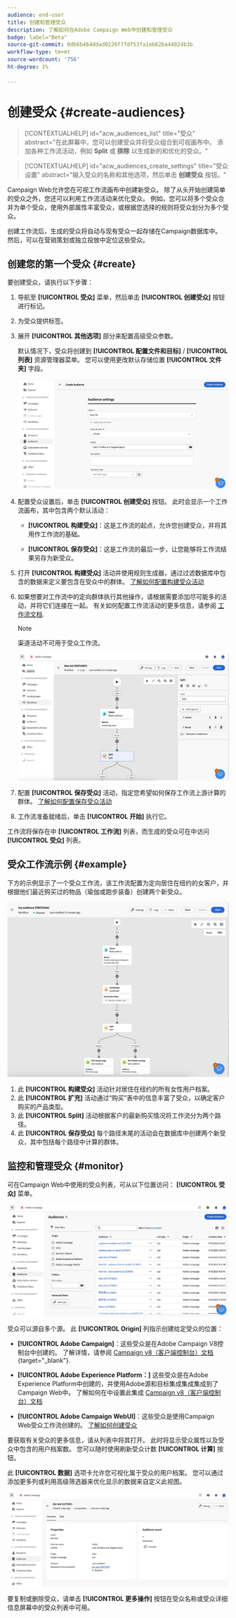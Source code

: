 ```yaml
---
audience: end-user
title: 创建和管理受众
description: 了解如何在Adobe Campaign Web中创建和管理受众
badge: label="Beta"
source-git-commit: 0db6b464ddad0226f7fdf53fa1eb62ba44024b3b
workflow-type: tm+mt
source-wordcount: '756'
ht-degree: 1%

---
```



# 创建受众 {#create-audiences}

>[!CONTEXTUALHELP]
>id="acw_audiences_list"
>title="受众"
>abstract="在此屏幕中，您可以创建受众并将受众组合到可视画布中。 添加各种工作流活动，例如 **Split** 或 **排除** 以生成新的和优化的受众。"

>[!CONTEXTUALHELP]
>id="acw_audiences_create_settings"
>title="受众设置"
>abstract="输入受众的名称和其他选项，然后单击 **创建受众** 按钮。"

Campaign Web允许您在可视工作流画布中创建新受众。 除了从头开始创建简单的受众之外，您还可以利用工作流活动来优化受众。 例如，您可以将多个受众合并为单个受众，使用外部属性丰富受众，或根据您选择的规则将受众划分为多个受众。

创建工作流后，生成的受众将自动与现有受众一起存储在Campaign数据库中。 然后，可以在营销策划或独立投放中定位这些受众。

## 创建您的第一个受众 {#create}

要创建受众，请执行以下步骤：

1. 导航至 **[!UICONTROL 受众]** 菜单，然后单击 **[!UICONTROL 创建受众]** 按钮进行标记。
1. 为受众提供标签。
1. 展开 **[!UICONTROL 其他选项]** 部分来配置高级受众参数。

   默认情况下，受众将创建到 **[!UICONTROL 配置文件和目标]** / **[!UICONTROL 列表]** 资源管理器菜单。 您可以使用更改默认存储位置 **[!UICONTROL 文件夹]** 字段。

   ![](assets/audiences-settings.png)

1. 配置受众设置后，单击 **[!UICONTROL 创建受众]** 按钮。 此时会显示一个工作流画布，其中包含两个默认活动：

   * **[!UICONTROL 构建受众]**：这是工作流的起点，允许您创建受众，并将其用作工作流的基础。

   * **[!UICONTROL 保存受众]**：这是工作流的最后一步，让您能够将工作流结果另存为新受众。

1. 打开 **[!UICONTROL 构建受众]** 活动并使用规则生成器，通过过滤数据库中包含的数据来定义要包含在受众中的群体。 [了解如何配置构建受众活动](../workflows/activities/build-audience.md)

1. 如果想要对工作流中的定向群体执行其他操作，请根据需要添加尽可能多的活动，并将它们连接在一起。 有关如何配置工作流活动的更多信息，请参阅 [工作流文档](../workflows/activities/about-activities.md).

   >[!NOTE]
   >
   >渠道活动不可用于受众工作流。

   ![](assets/audience-creation-canvas.png)

1. 配置 **[!UICONTROL 保存受众]** 活动，指定您希望如何保存工作流上游计算的群体。 [了解如何配置保存受众活动](../workflows/activities/save-audience.md)

1. 工作流准备就绪后，单击 **[!UICONTROL 开始]** 执行它。

工作流将保存在中 **[!UICONTROL 工作流]** 列表，而生成的受众可在中访问 **[!UICONTROL 受众]** 列表。

## 受众工作流示例 {#example}

下方的示例显示了一个受众工作流，该工作流配置为定向居住在纽约的女客户，并根据他们最近购买过的物品（瑜伽或跑步装备）创建两个新受众。

![](assets/audiences-example.png)

1. 此 **[!UICONTROL 构建受众]** 活动针对居住在纽约的所有女性用户档案。
1. 此 **[!UICONTROL 扩充]** 活动通过“购买”表中的信息丰富了受众，以确定客户购买的产品类型。
1. 此 **[!UICONTROL Split]** 活动根据客户的最新购买情况将工作流分为两个路径。
1. 此 **[!UICONTROL 保存受众]** 每个路径末尾的活动会在数据库中创建两个新受众，其中包括每个路径中计算的群体。

## 监控和管理受众 {#monitor}

可在Campaign Web中使用的受众列表，可从以下位置访问： **[!UICONTROL 受众]** 菜单。

![](assets/audiences-list.png)

受众可以源自多个源。 此 **[!UICONTROL Origin]** 列指示创建给定受众的位置：

* **[!UICONTROL Adobe Campaign]**：这些受众是在Adobe Campaign V8控制台中创建的。 了解详情，请参阅 [Campaign v8（客户端控制台）文档](https://experienceleague.adobe.com/docs/campaign/campaign-v8/audience/create-audiences/create-audiences.html){target="_blank"}.

* **[!UICONTROL Adobe Experience Platform：]** 这些受众是在Adobe Experience Platform中创建的，并使用Adobe源和目标集成集成集成到了Campaign Web中。 了解如何在中设置此集成 [Campaign v8（客户端控制台）文档](https://experienceleague.adobe.com/docs/campaign/campaign-v8/connect/ac-aep/ac-aep.html)

* **[!UICONTROL Adobe Campaign WebUI]**：这些受众是使用Campaign Web受众工作流创建的。 [了解如何创建受众](create-audience.md)

要获取有关受众的更多信息，请从列表中将其打开。 此时将显示受众属性以及受众中包含的用户档案数。 您可以随时使用刷新受众计数 **[!UICONTROL 计算]** 按钮。

此 **[!UICONTROL 数据]** 选项卡允许您可视化属于受众的用户档案。 您可以通过添加更多列或利用高级筛选器来优化显示的数据来自定义此视图。

![](assets/audiences-details.png)

要复制或删除受众，请单击 **[!UICONTROL 更多操作]** 按钮在受众名称或受众详细信息屏幕中的受众列表中可用。
